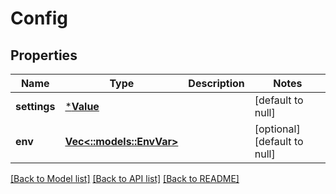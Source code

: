 # Config

## Properties
Name | Type | Description | Notes
------------ | ------------- | ------------- | -------------
**settings** | [***Value**](Value.md) |  | [default to null]
**env** | [**Vec<::models::EnvVar>**](EnvVar.md) |  | [optional] [default to null]

[[Back to Model list]](../README.md#documentation-for-models) [[Back to API list]](../README.md#documentation-for-api-endpoints) [[Back to README]](../README.md)


